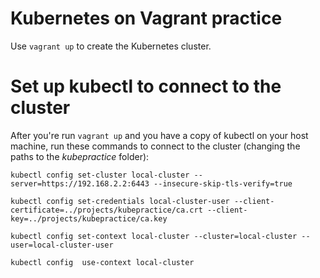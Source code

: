 # Kubernetes on Vagrant practice

Use `vagrant up` to create the Kubernetes cluster.

# Set up kubectl to connect to the cluster

After you're run `vagrant up` and you have a copy of kubectl on your host machine, run these commands to connect to the cluster (changing the paths to the *kubepractice* folder):

```
kubectl config set-cluster local-cluster --server=https://192.168.2.2:6443 --insecure-skip-tls-verify=true

kubectl config set-credentials local-cluster-user --client-certificate=../projects/kubepractice/ca.crt --client-key=../projects/kubepractice/ca.key

kubectl config set-context local-cluster --cluster=local-cluster --user=local-cluster-user

kubectl config  use-context local-cluster
```